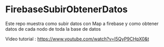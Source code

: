 # FirebaseSubirObtenerDatos
Este repo muestra como subir datos con Map a firebase y como obtener datos de cada nodo de toda la base de datos

Video tutorial : https://www.youtube.com/watch?v=l5QyP9CHpX0&t
